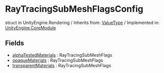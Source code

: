 # RayTracingSubMeshFlagsConfig
struct in UnityEngine.Rendering
 / Inherits from: <a href="https://docs.unity3d.com/6000.0/Documentation/ScriptReference/ValueType.html">ValueType</a> / Implemented in: <a href="https://docs.unity3d.com/6000.0/Documentation/ScriptReference/UnityEngine.CoreModule.html">UnityEngine.CoreModule</a>

## Fields
- <a href="https://docs.unity3d.com/6000.0/Documentation/ScriptReference/RayTracingSubMeshFlagsConfig-alphaTestedMaterials.html">alphaTestedMaterials</a> : RayTracingSubMeshFlags
- <a href="https://docs.unity3d.com/6000.0/Documentation/ScriptReference/RayTracingSubMeshFlagsConfig-opaqueMaterials.html">opaqueMaterials</a> : RayTracingSubMeshFlags
- <a href="https://docs.unity3d.com/6000.0/Documentation/ScriptReference/RayTracingSubMeshFlagsConfig-transparentMaterials.html">transparentMaterials</a> : RayTracingSubMeshFlags
